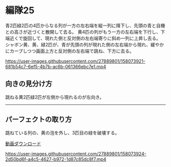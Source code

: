 # 編隊25  
青2匹緑2匹の4匹からなる列が一方の左右端を縦一列に降下し、先頭の青と自機との高さが近づくと散開して去る。
黄4匹の列がもう一方の左右端を下行し、下端近くで旋回して、現れた側と反対側の左右端寄りに斜め一列に上昇し去る。  
シャボン黄、黄、緑2匹が、青が先頭の列が現れた側の左右端から現れ、緩やかにカーブしつつ画面上方と反対側の左右端で跳ね、下方に去る。  

https://user-images.githubusercontent.com/27889801/158073921-681b54c7-6ef5-4b7b-ac6b-061366ebc7e1.mp4

## 向きの見分け方   
跳ねる黄2匹緑2匹が左側から現れるのが左向き。
___  
## パーフェクトの取り方  
跳ねている列の、黄の泡を外し、3匹目の緑を破壊する。
  
[動画ダウンロード](media/H264/form25per.mp4?raw=true)

https://user-images.githubusercontent.com/27889801/158073924-2d50bd6f-a4c5-4627-b972-1d87c85dc8f7.mp4
